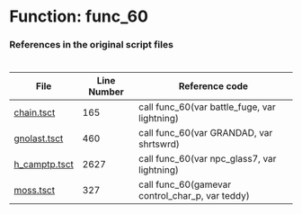 # Function: func_60
### References in the original script files

#

| File | Line Number | Reference code |
| --- | --- | --- |
| [chain.tsct](../../../out/chain.tsct#L165) | 165 | call func_60(var battle_fuge, var lightning) |
| [gnolast.tsct](../../../out/gnolast.tsct#L460) | 460 | call func_60(var GRANDAD, var shrtswrd) |
| [h_camptp.tsct](../../../out/h_camptp.tsct#L2627) | 2627 | call func_60(var npc_glass7, var lightning) |
| [moss.tsct](../../../out/moss.tsct#L327) | 327 | call func_60(gamevar control_char_p, var teddy) |
